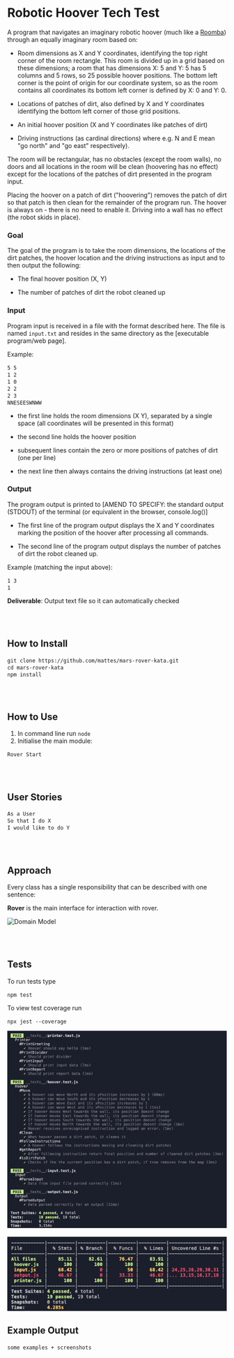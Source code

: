 # Robotic Hoover Tech Test


A program that navigates an imaginary robotic hoover (much like a [Roomba](https://en.wikipedia.org/wiki/Roomba)) through an equally imaginary room based on:

- Room dimensions as X and Y coordinates, identifying the top right corner of the room rectangle. This room is divided up in a grid based on these dimensions; a room that has dimensions X: 5 and Y: 5 has 5 columns and 5 rows, so 25 possible hoover positions. The bottom left corner is the point of origin for our coordinate system, so as the room contains all coordinates its bottom left corner is defined by X: 0 and Y: 0.

- Locations of patches of dirt, also defined by X and Y coordinates identifying the bottom left corner of those grid positions.

- An initial hoover position (X and Y coordinates like patches of dirt)

- Driving instructions (as cardinal directions) where e.g. N and E mean "go north" and "go east" respectively).

The room will be rectangular, has no obstacles (except the room walls), no doors and all locations in the room will be clean (hoovering has no effect) except for the locations of the patches of dirt presented in the program input.

Placing the hoover on a patch of dirt ("hoovering") removes the patch of dirt so that patch is then clean for the remainder of the program run. The hoover is always on - there is no need to enable it. Driving into a wall has no effect (the robot skids in place).

### Goal

The goal of the program is to take the room dimensions, the locations of the dirt patches, the hoover location and the driving instructions as input and to then output the following:

- The final hoover position (X, Y)

- The number of patches of dirt the robot cleaned up

### Input

Program input is received in a file with the format described here. The file is named `input.txt` and resides in the same directory as the [executable program/web page].

Example:
```
5 5
1 2
1 0
2 2
2 3
NNESEESWNWW
```
- the first line holds the room dimensions (X Y), separated by a single space (all coordinates will be presented in this format)

- the second line holds the hoover position

- subsequent lines contain the zero or more positions of patches of dirt (one per line)

- the next line then always contains the driving instructions (at least one)


### Output

The program output is printed to [AMEND TO SPECIFY: the standard output (STDOUT) of the terminal (or equivalent in the browser, console.log()]

- The first line of the program output displays the X and Y coordinates marking the position of the hoover after processing all commands.

- The second line of the program output displays the number of patches of dirt the robot cleaned up.

Example (matching the input above):
```
1 3
1
```

__Deliverable__: Output text file so it can automatically checked

<br><br>

## How to Install
```
git clone https://github.com/mattes/mars-rover-kata.git
cd mars-rover-kata
npm install
```
<br><br>

## How to Use

1. In command line run `node`
2. Initialise the main module:

```
Rover Start
```

<br><br>

## User Stories

```
As a User
So that I do X
I would like to do Y
```

<br><br>

## Approach

Every class has a single responsibility that can be described with one sentence:

__Rover__ is the main interface for interaction with rover.


![Domain Model](./public/uml.png)

<br><br>

## Tests

To run tests type

```
npm test
```

To view test coverage run

```
npx jest --coverage
```

![Tests](./public/tests.png)<br><br>
![Test Coverage](./public/coverage.png)

## Example Output
```
some examples + screenshots
```